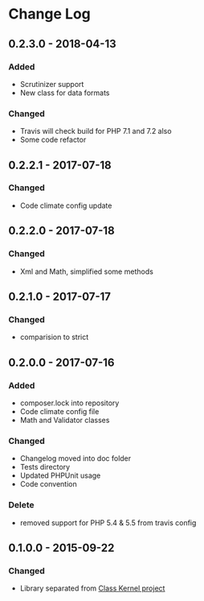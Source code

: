 # Change Log

## 0.2.3.0 - 2018-04-13
### Added
* Scrutinizer support
* New class for data formats
### Changed
* Travis will check build for PHP 7.1 and 7.2 also
* Some code refactor

## 0.2.2.1 - 2017-07-18
### Changed
* Code climate config update

## 0.2.2.0 - 2017-07-18
### Changed
* Xml and Math, simplified some methods

## 0.2.1.0 - 2017-07-17
### Changed
* comparision to strict

## 0.2.0.0 - 2017-07-16
### Added
* composer.lock into repository
* Code climate config file
* Math and Validator classes

### Changed
* Changelog moved into doc folder
* Tests directory
* Updated PHPUnit usage
* Code convention

### Delete
* removed support for PHP 5.4 & 5.5 from travis config

## 0.1.0.0 - 2015-09-22
### Changed
* Library separated from [Class Kernel project](https://github.com/chajr/class-kernel)
